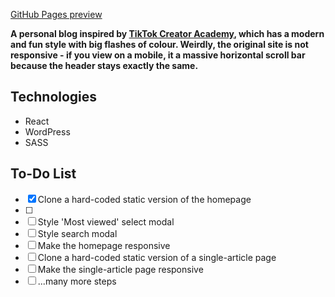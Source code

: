 [GitHub Pages preview](https://danedwardsdeveloper.github.io/Dan-Digresses/)

**A personal blog inspired by [TikTok Creator Academy](https://www.tiktok.com/creator-academy), which has a modern and fun style with big flashes of colour. Weirdly, the original site is not responsive - if you view on a mobile, it a massive horizontal scroll bar because the header stays exactly the same.**

## Technologies

- React
- WordPress
- SASS

## To-Do List

- [x] Clone a hard-coded static version of the homepage
- [ ]
- [ ] Style 'Most viewed' select modal
- [ ] Style search modal
- [ ] Make the homepage responsive
- [ ] Clone a hard-coded static version of a single-article page
- [ ] Make the single-article page responsive
- [ ] ...many more steps
